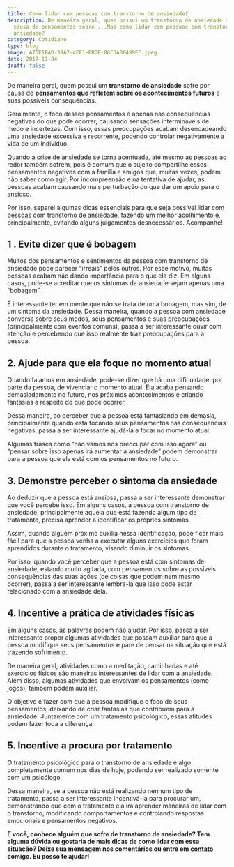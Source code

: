 ```yaml
---
title: Como lidar com pessoas com transtorno de ansiedade?
description: De maneira geral, quem possui um transtorno de ansiedade sofre por
  causa de pensamentos sobre ...Mas como lidar com pessoas com transtorno de
  ansiedade?
category: Cotidiano
type: blog
image: A75E1BAD-39A7-4EF1-BBDE-86C3AB8499EC.jpeg
date: 2017-11-04
draft: false
---
```


De maneira geral, quem possui um **transtorno de ansiedade** sofre por causa de **pensamentos que refletem sobre os acontecimentos futuros** e suas possíveis consequências.

Geralmente, o foco desses pensamentos é apenas nas consequências negativas do que pode ocorrer, causando sensações intermináveis de medo e incertezas. Com isso, essas preocupações acabam desencadeando uma ansiedade excessiva e recorrente, podendo controlar negativamente a vida de um indivíduo.

Quando a crise de ansiedade se torna acentuada, até mesmo as pessoas ao redor também sofrem, pois é comum que o sujeito compartilhe esses pensamentos negativos com a família e amigos que, muitas vezes, podem não saber como agir. Por incompreensão e na tentativa de ajudar, as pessoas acabam causando mais perturbação do que dar um apoio para o ansioso.

Por isso, separei algumas dicas essenciais para que seja possível lidar com pessoas com transtorno de ansiedade, fazendo um melhor acolhimento e, principalmente, evitando alguns julgamentos desnecessários. Acompanhe!

## **1 . Evite dizer que é bobagem**

Muitos dos pensamentos e sentimentos da pessoa com transtorno de ansiedade pode parecer “irreais” pelos outros. Por esse motivo, muitas pessoas acabam não dando importância para o que ela diz. Em alguns casos, pode-se acreditar que os sintomas da ansiedade sejam apenas uma “bobagem”.

É interessante ter em mente que não se trata de uma bobagem, mas sim, de um sintoma da ansiedade. Dessa maneira, quando a pessoa com ansiedade conversa sobre seus medos, seus pensamentos e suas preocupações (principalmente com eventos comuns), passa a ser interessante ouvir com atenção e percebendo que isso realmente traz preocupações para a pessoa.

## **2. Ajude para que ela foque no momento atual**

Quando falamos em ansiedade, pode-se dizer que há uma dificuldade, por parte da pessoa, de vivenciar o momento atual. Ela acaba pensando demasiadamente no futuro, nos próximos acontecimentos e criando fantasias a respeito do que pode ocorrer.

Dessa maneira, ao perceber que a pessoa está fantasiando em demasia, principalmente quando está focando seus pensamentos nas consequências negativas, passa a ser interessante ajudá-la a focar no momento atual.

Algumas frases como “não vamos nos preocupar com isso agora” ou “pensar sobre isso apenas irá aumentar a ansiedade” podem demonstrar para a pessoa que ela está com os pensamentos no futuro.

## **3. Demonstre perceber o sintoma da ansiedade**

Ao deduzir que a pessoa está ansiosa, passa a ser interessante demonstrar que você percebe isso. Em alguns casos, a pessoa com transtorno de ansiedade, principalmente aquela que está fazendo algum tipo de tratamento, precisa aprender a identificar os próprios sintomas.

Assim, quando alguém próximo auxilia nessa identificação, pode ficar mais fácil para que a pessoa venha a executar alguns exercícios que foram aprendidos durante o tratamento, visando diminuir os sintomas.

Por isso, quando você perceber que a pessoa está com sintomas de ansiedade, estando muito agitada, com pensamentos sobre as possíveis consequências das suas ações (de coisas que podem nem mesmo ocorrer), passa a ser interessante lembra-la que isso pode estar relacionado com a ansiedade dela.

## **4. Incentive a prática de atividades físicas**

Em alguns casos, as palavras podem não ajudar. Por isso, passa a ser interessante propor algumas atividades que possam auxiliar para que a pessoa modifique seus pensamentos e pare de pensar na situação que está trazendo sofrimento.

De maneira geral, atividades como a meditação, caminhadas e até exercícios físicos são maneiras interessantes de lidar com a ansiedade. Além disso, algumas atividades que envolvam os pensamentos (como jogos), também podem auxiliar.

O objetivo é fazer com que a pessoa modifique o foco de seus pensamentos, deixando de criar fantasias que contribuem para a ansiedade. Juntamente com um tratamento psicológico, essas atitudes podem fazer toda a diferença.

## **5. Incentive a procura por tratamento**

O tratamento psicológico para o transtorno de ansiedade é algo completamente comum nos dias de hoje, podendo ser realizado somente com um psicólogo.

Dessa maneira, se a pessoa não está realizando nenhum tipo de tratamento, passa a ser interessante incentivá-la para procurar um, demonstrando que com o tratamento ela irá aprender maneiras de lidar com o transtorno, modificando comportamentos e controlando respostas emocionais e pensamentos negativos.

**E você, conhece alguém que sofre de transtorno de ansiedade? Tem alguma dúvida ou gostaria de mais dicas de como lidar com essa situação? Deixe sua mensagem nos comentários ou entre em [contato](/contato/) comigo. Eu posso te ajudar!**
